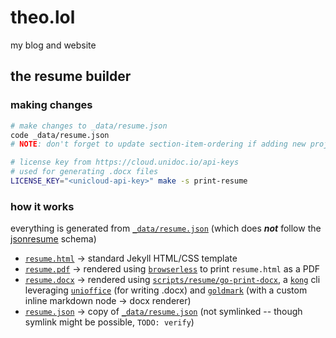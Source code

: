# theo.lol

my blog and website

## the resume builder


### making changes
```bash
# make changes to _data/resume.json
code _data/resume.json 
# NOTE: don't forget to update section-item-ordering if adding new project/volunteer items

# license key from https://cloud.unidoc.io/api-keys
# used for generating .docx files
LICENSE_KEY="<unicloud-api-key>" make -s print-resume
```

### how it works

everything is generated from [`_data/resume.json`](_data/resume.json) (which does _**not**_ follow the [jsonresume](https://jsonresume.org/schema) schema)

* [`resume.html`](resume.html) -> standard Jekyll HTML/CSS template
* [`resume.pdf`](resume.pdf) -> rendered using [`browserless`](https://github.com/browserless/browserless) to print `resume.html` as a PDF
* [`resume.docx`](resume.docx) -> rendered using [`scripts/resume/go-print-docx`](scripts/resume/go-print-docx), a [`kong`](https://github.com/alecthomas/kong) cli leveraging [`unioffice`](https://unidoc.io/unioffice/) (for writing .docx) and [`goldmark`](https://github.com/yuin/goldmark) (with a custom inline markdown node -> docx renderer)
* [`resume.json`](resume.json) -> copy of [`_data/resume.json`](_data/resume.json) (not symlinked -- though symlink might be possible, `TODO: verify`)
